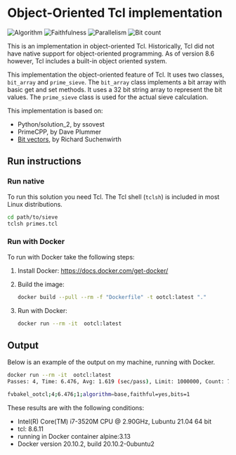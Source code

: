 # Object-Oriented Tcl implementation

![Algorithm](https://img.shields.io/badge/Algorithm-base-green)
![Faithfulness](https://img.shields.io/badge/Faithful-yes-green)
![Parallelism](https://img.shields.io/badge/Parallel-no-green)
![Bit count](https://img.shields.io/badge/Bits-1-green)

This is an implementation in object-oriented Tcl. Historically, Tcl did not have native support for object-oriented programming. As of version 8.6 however, Tcl includes a built-in object oriented system.

This implementation the object-oriented feature of Tcl. It uses two classes, `bit_array` and `prime_sieve`. The `bit_array` class implements a bit array with basic get and set methods. It uses a 32 bit string array to represent the bit values. The `prime_sieve` class is used for the actual sieve calculation.

This implementation is based on:

- Python/solution_2, by ssovest
- PrimeCPP,          by Dave Plummer
- [Bit vectors](https://wiki.tcl-lang.org/page/Bit+vectors), by Richard Suchenwirth

## Run instructions

### Run native

To run this solution you need Tcl. The Tcl shell (`tclsh`) is included in most Linux distributions.

```bash
cd path/to/sieve
tclsh primes.tcl
```

### Run with Docker

To run with Docker take the following steps:

1. Install Docker: <https://docs.docker.com/get-docker/>
2. Build the image:

    ```bash
    docker build --pull --rm -f "Dockerfile" -t ootcl:latest "."
    ```

3. Run with Docker:

    ```bash
    docker run --rm -it  ootcl:latest 
    ```

## Output

Below is an example of the output on my machine, running with Docker.

```bash
docker run --rm -it  ootcl:latest 
Passes: 4, Time: 6.476, Avg: 1.619 (sec/pass), Limit: 1000000, Count: 78498, Valid: true

fvbakel_ootcl;4;6.476;1;algorithm=base,faithful=yes,bits=1
```

These results are with the following conditions:
- Intel(R) Core(TM) i7-3520M CPU @ 2.90GHz, Lubuntu 21.04 64 bit
- tcl: 8.6.11
- running in Docker container alpine:3.13
- Docker version 20.10.2, build 20.10.2-0ubuntu2
